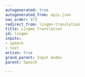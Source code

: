 ```yaml
---
autogenerated: true
autogenerated_from: apis.json
nav_order: 973
redirect_from: lingmo-translation
title: Lingmo Translation
id: lingmo
inputs:
- speech
- text
active: true
grand_parent: Input modes
parent: Speech

---
```


